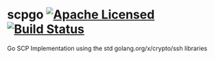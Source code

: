 # scpgo [![Apache Licensed](https://img.shields.io/badge/license-Apache2.0-blue.svg)](https://raw.githubusercontent.com/raravena80/scpgo/master/LICENSE) [![Build Status](https://travis-ci.org/raravena80/scpgo.svg?branch=master)](https://travis-ci.org/raravena80/scpgo)

Go SCP Implementation using the std golang.org/x/crypto/ssh libraries
